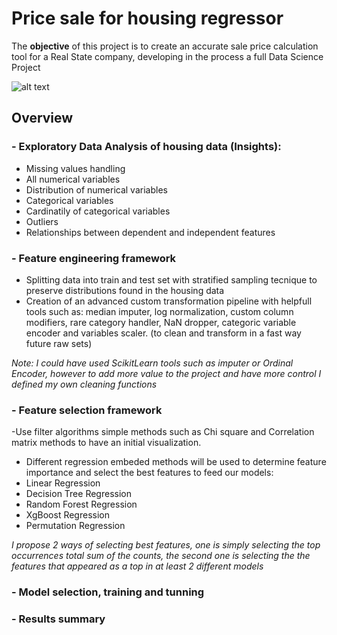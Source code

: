 # Price sale for housing regressor

The **objective** of this project is to create an accurate sale price calculation tool for a Real State company, developing in the process a full Data Science Project

![alt text](https://www.investopedia.com/thmb/FsaVFaKYsbEVzCG1lrQ-MpwdUGY=/425x282/filters:fill(auto,1)/housecalculator-56a7dc723df78cf7729a0745.jpg)

## Overview
### - Exploratory Data Analysis of housing data (Insights):

- Missing values handling
- All numerical variables
- Distribution of numerical variables
- Categorical variables
- Cardinatily of categorical variables
- Outliers
- Relationships between dependent and independent features


### - Feature engineering framework

- Splitting data into train and test set with stratified sampling tecnique to preserve distributions found in the housing data
- Creation of an advanced custom transformation pipeline with helpfull tools such as: median imputer, log normalization, custom column modifiers, rare category handler, NaN dropper, categoric variable encoder and variables scaler. (to clean and transform in a fast way future raw sets)

*Note: I could have used ScikitLearn tools such as imputer or Ordinal Encoder, however to add more value to the project and have more control I defined my own cleaning functions*

### - Feature selection framework

-Use filter algorithms simple methods such as Chi square and Correlation matrix methods to have an initial visualization.

- Different regression embeded methods will be used to determine feature importance and select the best features to feed our models:
- Linear Regression
- Decision Tree Regression
- Random Forest Regression
- XgBoost Regression
- Permutation Regression

*I propose 2 ways of selecting best features, one is simply selecting the top occurrences total sum of the counts, the second one is selecting the the features that appeared as a top in at least 2 different models*

### - Model selection, training and tunning
### - Results summary
